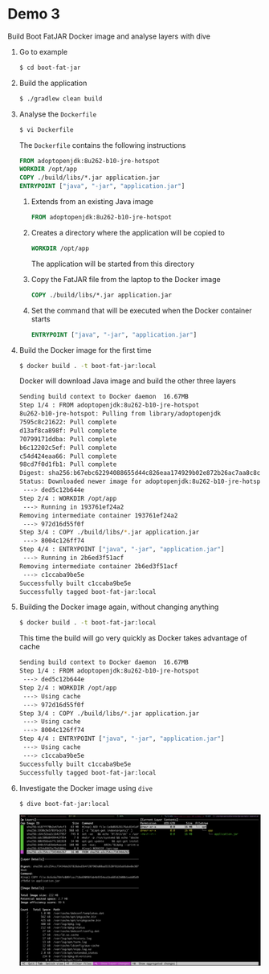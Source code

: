 # Demo 3

Build Boot FatJAR Docker image and analyse layers with dive

1. Go to example

   ```bash
   $ cd boot-fat-jar
   ```

1. Build the application

   ```bash
   $ ./gradlew clean build
   ```

1. Analyse the `Dockerfile`

   ```bash
   $ vi Dockerfile
   ```

   The `Dockerfile` contains the following instructions

   ```dockerfile
   FROM adoptopenjdk:8u262-b10-jre-hotspot
   WORKDIR /opt/app
   COPY ./build/libs/*.jar application.jar
   ENTRYPOINT ["java", "-jar", "application.jar"]
   ```

   1. Extends from an existing Java image

      ```dockerfile
      FROM adoptopenjdk:8u262-b10-jre-hotspot
      ```

   1. Creates a directory where the application will be copied to

      ```dockerfile
      WORKDIR /opt/app
      ```

      The application will be started from this directory

   1. Copy the FatJAR file from the laptop to the Docker image

      ```dockerfile
      COPY ./build/libs/*.jar application.jar
      ```

   1. Set the command that will be executed when the Docker container starts

      ```dockerfile
      ENTRYPOINT ["java", "-jar", "application.jar"]
      ```

1. Build the Docker image for the first time

   ```bash
   $ docker build . -t boot-fat-jar:local
   ```

   Docker will download Java image and build the other three layers

   ```bash
   Sending build context to Docker daemon  16.67MB
   Step 1/4 : FROM adoptopenjdk:8u262-b10-jre-hotspot
   8u262-b10-jre-hotspot: Pulling from library/adoptopenjdk
   7595c8c21622: Pull complete
   d13af8ca898f: Pull complete
   70799171ddba: Pull complete
   b6c12202c5ef: Pull complete
   c54d424eaa66: Pull complete
   98cd7f0d1fb1: Pull complete
   Digest: sha256:b67ebc62294088655d44c826eaa174929b02e872b26ac7aa8c8c5cac2b7f2984
   Status: Downloaded newer image for adoptopenjdk:8u262-b10-jre-hotspot
    ---> ded5c12b644e
   Step 2/4 : WORKDIR /opt/app
    ---> Running in 193761ef24a2
   Removing intermediate container 193761ef24a2
    ---> 972d16d55f0f
   Step 3/4 : COPY ./build/libs/*.jar application.jar
    ---> 8004c126ff74
   Step 4/4 : ENTRYPOINT ["java", "-jar", "application.jar"]
    ---> Running in 2b6ed3f51acf
   Removing intermediate container 2b6ed3f51acf
    ---> c1ccaba9be5e
   Successfully built c1ccaba9be5e
   Successfully tagged boot-fat-jar:local
   ```

1. Building the Docker image again, without changing anything

   ```bash
   $ docker build . -t boot-fat-jar:local
   ```

   This time the build will go very quickly as Docker takes advantage of cache

   ```bash
   Sending build context to Docker daemon  16.67MB
   Step 1/4 : FROM adoptopenjdk:8u262-b10-jre-hotspot
    ---> ded5c12b644e
   Step 2/4 : WORKDIR /opt/app
    ---> Using cache
    ---> 972d16d55f0f
   Step 3/4 : COPY ./build/libs/*.jar application.jar
    ---> Using cache
    ---> 8004c126ff74
   Step 4/4 : ENTRYPOINT ["java", "-jar", "application.jar"]
    ---> Using cache
    ---> c1ccaba9be5e
   Successfully built c1ccaba9be5e
   Successfully tagged boot-fat-jar:local
   ```

1. Investigate the Docker image using `dive`

   ```bash
   $ dive boot-fat-jar:local
   ```

   ![dive boot-fat-jar](../images/dive-boot-fat-jar.png)

